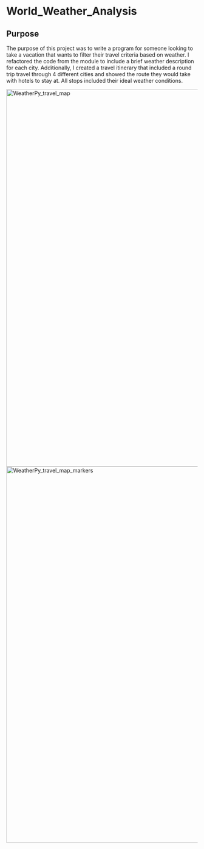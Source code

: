 # World_Weather_Analysis

## Purpose
The purpose of this project was to write a program for someone looking to take a vacation that wants to filter their travel criteria based on weather. I refactored the code from the module to include a brief weather description for each city. Additionally, I created a travel itinerary that included a round trip travel through 4 different cities and showed the route they would take with hotels to stay at. All stops included their ideal weather conditions.

<img width="991" alt="WeatherPy_travel_map" src="https://user-images.githubusercontent.com/90946252/155911263-52865ca5-85f2-4724-a199-b2948efc0a8c.png">

<img width="989" alt="WeatherPy_travel_map_markers" src="https://user-images.githubusercontent.com/90946252/155911355-8587b9c7-8d69-4889-aad3-4ea812debf59.png">
